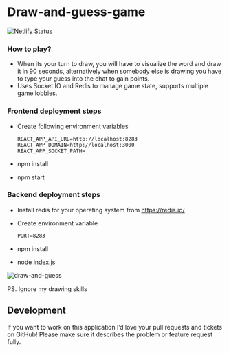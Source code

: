 # Draw-and-guess-game
[![Netlify Status](https://api.netlify.com/api/v1/badges/5ecedf27-ed37-4b09-ae16-ca07f69495b5/deploy-status)](https://app.netlify.com/sites/serene-jepsen-4741fc/deploys)

### How to play?

* When its your turn to draw, you will have to visualize the word and draw it in 90 seconds, alternatively when somebody else is drawing you have to type     your guess into the chat to gain points.
* Uses Socket.IO and Redis to manage game state, supports multiple game lobbies.

### Frontend deployment steps <br>
* Create following environment variables

      REACT_APP_API_URL=http://localhost:8283 
      REACT_APP_DOMAIN=http://localhost:3000
      REACT_APP_SOCKET_PATH=
     
* npm install
* npm start

### Backend deployment steps <br>
* Install redis for your operating system from https://redis.io/ <br>
* Create environment variable 

      PORT=8283 
     
* npm install
* node index.js


![draw-and-guess](https://user-images.githubusercontent.com/48166553/126893424-bd9d9a15-308c-415b-81b0-d15a640a117f.gif)

<!-- ![Home page](https://i.ibb.co/Fbs52DJ/Screenshot-from-2021-05-16-13-01-20.png) 

![Word selection](https://project-bucket-be.s3.ap-south-1.amazonaws.com/Screenshot+from+2021-04-02+03-15-43.png)

![Game image](https://project-bucket-be.s3.ap-south-1.amazonaws.com/Screenshot+from+2021-04-02+03-17-09.png) -->
PS. Ignore my drawing skills


Development
-----------

If you want to work on this application I’d love your pull requests and tickets on GitHub!
Please make sure it describes the problem or feature request fully.


